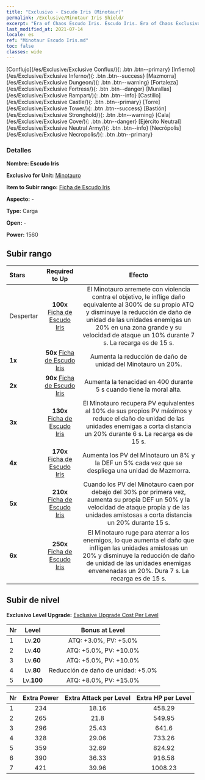 ```yaml
---
title: "Exclusivo - Escudo Iris (Minotaur)"
permalink: /Exclusive/Minotaur Iris Shield/
excerpt: "Era of Chaos Escudo Iris. Escudo Iris. Era of Chaos Exclusivo Escudo Iris. Minotauro Exclusivo."
last_modified_at: 2021-07-14
locale: es
ref: "Minotaur Escudo Iris.md"
toc: false
classes: wide
---
```

 [Conflujo](/es/Exclusive/Exclusive Conflux/){: .btn .btn--primary} [Infierno](/es/Exclusive/Exclusive Inferno/){: .btn .btn--success} [Mazmorra](/es/Exclusive/Exclusive Dungeon/){: .btn .btn--warning} [Fortaleza](/es/Exclusive/Exclusive Fortress/){: .btn .btn--danger} [Murallas](/es/Exclusive/Exclusive Rampart/){: .btn .btn--info} [Castillo](/es/Exclusive/Exclusive Castle/){: .btn .btn--primary} [Torre](/es/Exclusive/Exclusive Tower/){: .btn .btn--success} [Bastión](/es/Exclusive/Exclusive Stronghold/){: .btn .btn--warning} [Cala](/es/Exclusive/Exclusive Cove/){: .btn .btn--danger} [Ejército Neutral](/es/Exclusive/Exclusive Neutral Army/){: .btn .btn--info} [Necrópolis](/es/Exclusive/Exclusive Necropolis/){: .btn .btn--primary} 

### Detalles
 **Nombre: Escudo Iris** 

 **Exclusivo for Unit:** [Minotauro](/es/units/Minotaur/) 

 **Item to Subir rango:** [Ficha de Escudo Iris](/ItemsES/con_913/)

 **Aspecto:** -

 **Type:** Carga

 **Open:** -

 **Power:** 1560

## Subir rango

  |     Stars    |  Required to Up | Efecto |
  |:-------------|:---------------:|:---------------:|
  |  Despertar  | **100x** [Ficha de Escudo Iris](/ItemsES/con_913/) | <Acometida Brutal> El Minotauro arremete con violencia contra el objetivo, le inflige daño equivalente al 300% de su propio ATQ y disminuye la reducción de daño de unidad de las unidades enemigas un 20% en una zona grande y su velocidad de ataque un 10% durante 7 s. La recarga es de 15 s. |
  | **1x** <i class="fas fa-star"/> | **50x** [Ficha de Escudo Iris](/ItemsES/con_913/) | Aumenta la reducción de daño de unidad del Minotauro un 20%. |
  | **2x** <i class="fas fa-star"/> | **90x** [Ficha de Escudo Iris](/ItemsES/con_913/) | Aumenta la tenacidad en 400 durante 5 s cuando tiene la moral alta. |
  | **3x** <i class="fas fa-star"/> | **130x** [Ficha de Escudo Iris](/ItemsES/con_913/) | <Acometida Sanguinolenta> El Minotauro recupera PV equivalentes al 10% de sus propios PV máximos y reduce el daño de unidad de las unidades enemigas a corta distancia un 20% durante 6 s. La recarga es de 15 s. |
  | **4x** <i class="fas fa-star"/> | **170x** [Ficha de Escudo Iris](/ItemsES/con_913/) | Aumenta los PV del Minotauro un 8% y la DEF un 5% cada vez que se despliega una unidad de Mazmorra. |
  | **5x** <i class="fas fa-star"/> | **210x** [Ficha de Escudo Iris](/ItemsES/con_913/) | Cuando los PV del Minotauro caen por debajo del 30% por primera vez, aumenta su propia DEF un 50% y la velocidad de ataque propia y de las unidades amistosas a corta distancia un 20% durante 15 s. |
  | **6x** <i class="fas fa-star"/> | **250x** [Ficha de Escudo Iris](/ItemsES/con_913/) | <Rugido> El Minotauro ruge para aterrar a los enemigos, lo que aumenta el daño que infligen las unidades amistosas un 20% y disminuye la reducción de daño de unidad de las unidades enemigas envenenadas un 20%. Dura 7 s. La recarga es de 15 s. |


## Subir de nivel
 **Exclusivo Level Upgrade:** [Exclusive Upgrade Cost Per Level](/Exclusive/ExclusiveUpgradeCostPerLevel/)

  |  Nr  |   Level  | Bonus at Level |
  |:-----|:--------:|:--------------:|
  | 1 | Lv.**20** | ATQ: +3.0%, PV: +5.0% |
  | 2 | Lv.**40** | ATQ: +5.0%, PV: +10.0% |
  | 3 | Lv.**60** | ATQ: +5.0%, PV: +10.0% |
  | 4 | Lv.**80** | Reducción de daño de unidad: +5.0% |
  | 5 | Lv.**100** | ATQ: +8.0%, PV: +15.0% |


  |  Nr  |  Extra Power | Extra Attack per Level | Extra HP per Level |
  |:-----|:--------:|:--------:|:--------:|
  | 1 | 234 | 18.16 | 458.29 |
  | 2 | 265 | 21.8 | 549.95 |
  | 3 | 296 | 25.43 | 641.6 |
  | 4 | 328 | 29.06 | 733.26 |
  | 5 | 359 | 32.69 | 824.92 |
  | 6 | 390 | 36.33 | 916.58 |
  | 7 | 421 | 39.96 | 1008.23 |


